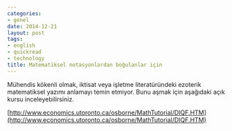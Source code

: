 ```yaml
---
categories:
- genel
date: 2014-12-21
layout: post
tags:
- english
- quickread
- technology
title: Matematiksel notasyonlardan boğulanlar için
---
```


Mühendis kökenli olmak, iktisat veya işletme literatüründeki ezoterik matematiksel yazımı anlamayı temin etmiyor. Bunu aşmak için aşağıdaki açık kursu inceleyebilirsiniz.

[http://www.economics.utoronto.ca/osborne/MathTutorial/DIQF.HTM](http://www.economics.utoronto.ca/osborne/MathTutorial/DIQF.HTM)
